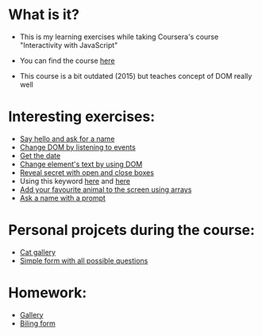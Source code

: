 # What is it?
* This is my learning exercises while taking Coursera's course "Interactivity with JavaScript"
* You can find the course [here](https://www.coursera.org/learn/javascript)

* This course is a bit outdated (2015) but teaches concept of DOM really well

# Interesting exercises:
* [Say hello and ask for a name](https://vikontrimaite.github.io/interactivity-with-javascript/01-welcome-message/)
* [Change DOM by listening to events](https://vikontrimaite.github.io/interactivity-with-javascript/02-listen-event/)
* [Get the date](https://vikontrimaite.github.io/interactivity-with-javascript/03-date/)
* [Change element's text by using DOM](https://vikontrimaite.github.io/interactivity-with-javascript/04-modify-the%20dom/)
* [Reveal secret with open and close boxes](https://vikontrimaite.github.io/interactivity-with-javascript/05-changing-the-style)
* Using this keyword [here](https://vikontrimaite.github.io/interactivity-with-javascript/06-this-keyword/) and [here](https://vikontrimaite.github.io/interactivity-with-javascript/07-more-this-secrets/)
* [Add your favourite animal to the screen using arrays](https://vikontrimaite.github.io/interactivity-with-javascript/09-arrays/)
* [Ask a name with a prompt](https://vikontrimaite.github.io/interactivity-with-javascript/10-hello-someone)

# Personal projcets during the course:
* [Cat gallery](https://vikontrimaite.github.io/cat-gallery/)
* [Simple form with all possible questions](https://vikontrimaite.github.io/simple-form/)

# Homework:
* [Gallery](https://vikontrimaite.github.io/interactivity-with-javascript/08-js-gallery-homework)
* [Biling form](https://vikontrimaite.github.io/interactivity-with-javascript/11-form-biling-homework/)
